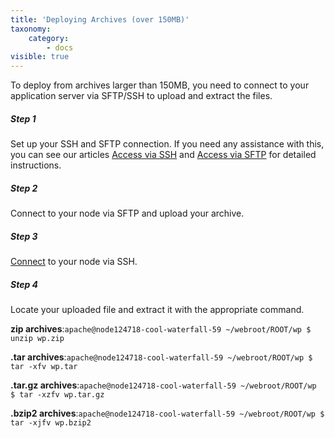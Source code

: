 ```yaml
---
title: 'Deploying Archives (over 150MB)'
taxonomy:
    category:
        - docs
visible: true
---
```


To deploy from archives larger than 150MB, you need to connect to your application server via SFTP/SSH to upload and extract the files. 

##### Step 1
Set up your SSH and SFTP connection. If you need any assistance with this, you can see our articles [Access via SSH](/access/access-via-ssh) and [Access via SFTP](/access/access-via-sftp) for detailed instructions.

##### Step 2
Connect to your node via SFTP and upload your archive.

##### Step 3
[Connect](/access/connect-with-ssh) to your node via SSH.

##### Step 4
Locate your uploaded file and extract it with the appropriate command.

**zip archives**:`apache@node124718-cool-waterfall-59 ~/webroot/ROOT/wp $ unzip wp.zip`

**.tar archives**:`apache@node124718-cool-waterfall-59 ~/webroot/ROOT/wp $ tar -xfv wp.tar`

**.tar.gz archives**:`apache@node124718-cool-waterfall-59 ~/webroot/ROOT/wp $ tar -xzfv wp.tar.gz`

**.bzip2 archives**:`apache@node124718-cool-waterfall-59 ~/webroot/ROOT/wp $ tar -xjfv wp.bzip2`